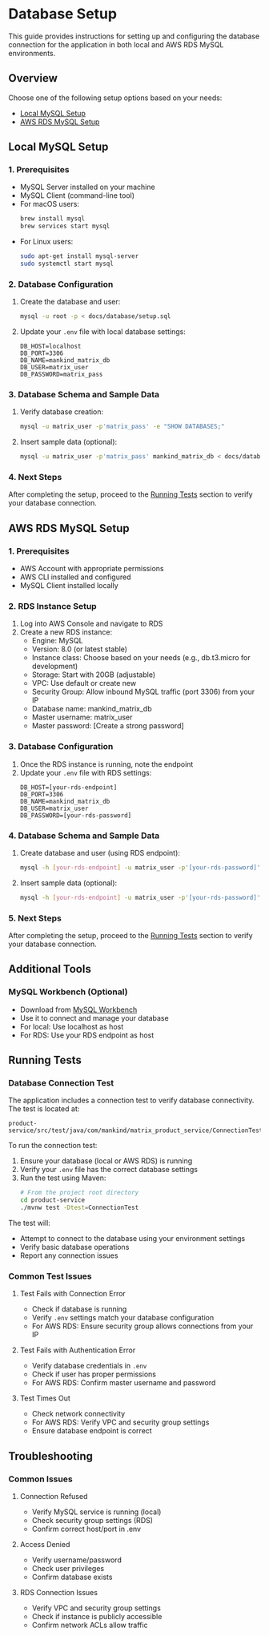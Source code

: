 # Database Setup

This guide provides instructions for setting up and configuring the database connection for the application in both local and AWS RDS MySQL environments.

## Overview
Choose one of the following setup options based on your needs:
- [Local MySQL Setup](#local-mysql-setup)
- [AWS RDS MySQL Setup](#aws-rds-mysql-setup)

## Local MySQL Setup

### 1. Prerequisites
- MySQL Server installed on your machine
- MySQL Client (command-line tool)
- For macOS users:
  ```bash
  brew install mysql
  brew services start mysql
  ```
- For Linux users:
  ```bash
  sudo apt-get install mysql-server
  sudo systemctl start mysql
  ```

### 2. Database Configuration
1. Create the database and user:
   ```bash
   mysql -u root -p < docs/database/setup.sql
   ```

2. Update your `.env` file with local database settings:
   ```
   DB_HOST=localhost
   DB_PORT=3306
   DB_NAME=mankind_matrix_db
   DB_USER=matrix_user
   DB_PASSWORD=matrix_pass
   ```

### 3. Database Schema and Sample Data
1. Verify database creation:
   ```bash
   mysql -u matrix_user -p'matrix_pass' -e "SHOW DATABASES;"
   ```

2. Insert sample data (optional):
   ```bash
   mysql -u matrix_user -p'matrix_pass' mankind_matrix_db < docs/database/sample_product_insert.sql
   ```

### 4. Next Steps
After completing the setup, proceed to the [Running Tests](#running-tests) section to verify your database connection.

## AWS RDS MySQL Setup

### 1. Prerequisites
- AWS Account with appropriate permissions
- AWS CLI installed and configured
- MySQL Client installed locally

### 2. RDS Instance Setup
1. Log into AWS Console and navigate to RDS
2. Create a new RDS instance:
   - Engine: MySQL
   - Version: 8.0 (or latest stable)
   - Instance class: Choose based on your needs (e.g., db.t3.micro for development)
   - Storage: Start with 20GB (adjustable)
   - VPC: Use default or create new
   - Security Group: Allow inbound MySQL traffic (port 3306) from your IP
   - Database name: mankind_matrix_db
   - Master username: matrix_user
   - Master password: [Create a strong password]

### 3. Database Configuration
1. Once the RDS instance is running, note the endpoint
2. Update your `.env` file with RDS settings:
   ```
   DB_HOST=[your-rds-endpoint]
   DB_PORT=3306
   DB_NAME=mankind_matrix_db
   DB_USER=matrix_user
   DB_PASSWORD=[your-rds-password]
   ```

### 4. Database Schema and Sample Data
1. Create database and user (using RDS endpoint):
   ```bash
   mysql -h [your-rds-endpoint] -u matrix_user -p'[your-rds-password]' < docs/database/setup.sql
   ```

2. Insert sample data (optional):
   ```bash
   mysql -h [your-rds-endpoint] -u matrix_user -p'[your-rds-password]' mankind_matrix_db < docs/database/sample_product_insert.sql
   ```

### 5. Next Steps
After completing the setup, proceed to the [Running Tests](#running-tests) section to verify your database connection.

## Additional Tools

### MySQL Workbench (Optional)
- Download from [MySQL Workbench](https://dev.mysql.com/downloads/workbench/)
- Use it to connect and manage your database
- For local: Use localhost as host
- For RDS: Use your RDS endpoint as host

## Running Tests

### Database Connection Test
The application includes a connection test to verify database connectivity. The test is located at:
```
product-service/src/test/java/com/mankind/matrix_product_service/ConnectionTest.java
```

To run the connection test:

1. Ensure your database (local or AWS RDS) is running
2. Verify your `.env` file has the correct database settings
3. Run the test using Maven:
   ```bash
   # From the project root directory
   cd product-service
   ./mvnw test -Dtest=ConnectionTest
   ```

The test will:
- Attempt to connect to the database using your environment settings
- Verify basic database operations
- Report any connection issues

### Common Test Issues
1. Test Fails with Connection Error
   - Check if database is running
   - Verify `.env` settings match your database configuration
   - For AWS RDS: Ensure security group allows connections from your IP

2. Test Fails with Authentication Error
   - Verify database credentials in `.env`
   - Check if user has proper permissions
   - For AWS RDS: Confirm master username and password

3. Test Times Out
   - Check network connectivity
   - For AWS RDS: Verify VPC and security group settings
   - Ensure database endpoint is correct

## Troubleshooting

### Common Issues
1. Connection Refused
   - Verify MySQL service is running (local)
   - Check security group settings (RDS)
   - Confirm correct host/port in .env

2. Access Denied
   - Verify username/password
   - Check user privileges
   - Confirm database exists

3. RDS Connection Issues
   - Verify VPC and security group settings
   - Check if instance is publicly accessible
   - Confirm network ACLs allow traffic
